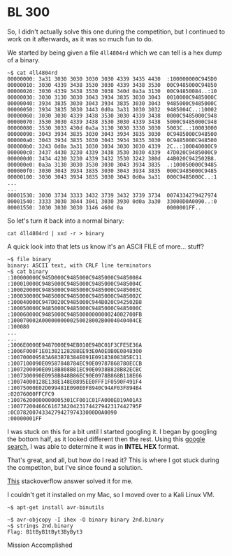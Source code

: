 # BL 300

So, I didn't actually solve this one during the competition, but I continued to work on it afterwards, as it was so much fun to do.

We started by being given a file `4ll4804rd` which we can tell is a hex dump of a binary.

```
~$ cat 4ll4804rd 
00000000: 3a31 3030 3030 3030 3030 4339 3435 4430  :100000000C945D0
00000010: 3030 4339 3438 3530 3030 4339 3438 3530  00C9485000C94850
00000020: 3030 4339 3438 3530 3038 340d 0a3a 3130  00C94850084..:10
00000030: 3030 3130 3030 3043 3934 3835 3030 3043  0010000C9485000C
00000040: 3934 3835 3030 3043 3934 3835 3030 3043  9485000C9485000C
00000050: 3934 3835 3030 3443 0d0a 3a31 3030 3032  9485004C..:10002
00000060: 3030 3030 4339 3438 3530 3030 4339 3438  0000C9485000C948
00000070: 3530 3030 4339 3438 3530 3030 4339 3438  5000C9485000C948
00000080: 3530 3033 430d 0a3a 3130 3030 3330 3030  5003C..:10003000
00000090: 3043 3934 3835 3030 3043 3934 3835 3030  0C9485000C948500
000000a0: 3043 3934 3835 3030 3043 3934 3835 3030  0C9485000C948500
000000b0: 3243 0d0a 3a31 3030 3034 3030 3030 4339  2C..:100040000C9
000000c0: 3437 4430 3230 4339 3438 3530 3030 4339  47D020C9485000C9
000000d0: 3434 4230 3230 4339 3432 3530 3242 380d  44B020C942502B8.
000000e0: 0a3a 3130 3030 3530 3030 3043 3934 3835  .:100050000C9485
000000f0: 3030 3043 3934 3835 3030 3043 3934 3835  000C9485000C9485
00000100: 3030 3043 3934 3835 3030 3043 0d0a 3a31  000C9485000C..:1
...
...
00001530: 3030 3734 3333 3432 3739 3432 3739 3734  0074334279427974
00001540: 3333 3030 3044 3041 3030 3930 0d0a 3a30  33000D0A0090..:0
00001550: 3030 3030 3030 3146 460d 0a              0000001FF..
```

So let's turn it back into a normal binary:

`cat 4ll4804rd | xxd -r > binary`

A quick look into that lets us know it's an ASCII FILE of more... stuff?

```
~$ file binary 
binary: ASCII text, with CRLF line terminators
~$ cat binary 
:100000000C945D000C9485000C9485000C94850084
:100010000C9485000C9485000C9485000C9485004C
:100020000C9485000C9485000C9485000C9485003C
:100030000C9485000C9485000C9485000C9485002C
:100040000C947D020C9485000C944B020C942502B8
:100050000C9485000C9485000C9485000C9485000C
:100060000C9485000C9485000000000024002700FB
:100070002A0000000000250028002B0004040404CE
:100080
...
...
:1006E0000E9487000E94EB010E94BC01F3CFE5E36A
:1006F000F1E01382128288EE93E0A0E0B0E0848300
:100700009583A683B78384E091E09183808385EC11
:1007100090E09587848784EC90E09787868780ECCB
:1007200090E0918B808B81EC90E0938B828B82ECBC
:1007300090E0958B848B86EC90E0978B868B118E66
:10074000128E138E148E0895EE0FFF1F0590F491F4
:10075000E02D099481E090E0F8940C94AF03F894B4
:02076000FFCFC9
:10076200000000005301CF001C01FA000E019A01A3
:10077200466C61673A20423174427942317442795F
:0C0782007433427942797433000D0A0090
:00000001FF
```

I was stuck on this for a bit until I started googling it. I began by googling the bottom half, as it looked different then the rest.
Using this [google search](https://www.google.com/search?q=%3A00000001FF), I was able to determine it was in **INTEL HEX** format.

That's great, and all, but how do I read it? This is where I got stuck during the competiton, but I've since found a solution.

[This](http://stackoverflow.com/a/21805053) stackoverflow answer solved it for me.

I couldn't get it installed on my Mac, so I moved over to a Kali Linux VM.

`~$ apt-get install avr-binutils`

```
~$ avr-objcopy -I ihex -O binary binary 2nd.binary
~$ strings 2nd.binary
Flag: B1tByB1tByt3ByByt3
```

Mission Accomplished
